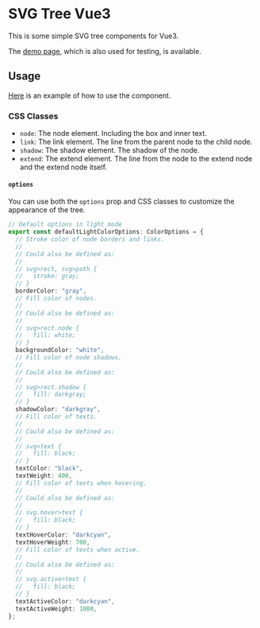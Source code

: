 # SVG Tree Vue3

This is some simple SVG tree components for Vue3.

The [demo page](https://theverydarkness.github.io/svg-tree-vue3/), which is also used for testing, is available.

## Usage

[Here](./src/App.vue) is an example of how to use the component.

### CSS Classes

- `node`: The node element. Including the box and inner text.
- `link`: The link element. The line from the parent node to the child node.
- `shadow`: The shadow element. The shadow of the node.
- `extend`: The extend element. The line from the node to the extend node and the extend node itself.

#### `options`

You can use both the `options` prop and CSS classes to customize the appearance of the tree.

```ts
// Default options in light mode
export const defaultLightColorOptions: ColorOptions = {
  // Stroke color of node borders and links.
  //
  // Could also be defined as:
  //
  // svg>rect, svg>path {
  //   stroke: gray;
  // }
  borderColor: "gray",
  // Fill color of nodes.
  //
  // Could also be defined as:
  //
  // svg>rect.node {
  //   fill: white;
  // }
  backgroundColor: "white",
  // Fill color of node shadows.
  //
  // Could also be defined as:
  //
  // svg>rect.shadow {
  //   fill: darkgray;
  // }
  shadowColor: "darkgray",
  // Fill color of texts.
  //
  // Could also be defined as:
  //
  // svg>text {
  //   fill: black;
  // }
  textColor: "black",
  textWeight: 400,
  // Fill color of texts when hovering.
  //
  // Could also be defined as:
  //
  // svg.hover>text {
  //   fill: black;
  // }
  textHoverColor: "darkcyan",
  textHoverWeight: 700,
  // Fill color of texts when active.
  //
  // Could also be defined as:
  //
  // svg.active>text {
  //   fill: black;
  // }
  textActiveColor: "darkcyan",
  textActiveWeight: 1000,
};
```
